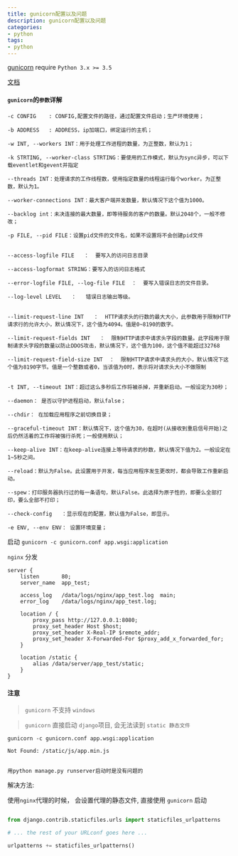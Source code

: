```yaml
---
title: gunicorn配置以及问题
description: gunicorn配置以及问题
categories:
- python
tags:
- python
---
```


[gunicorn](https://github.com/benoitc/gunicorn) require `Python 3.x >= 3.5`


[文档](http://docs.gunicorn.org/en/stable/)

#### `gunicorn`的`参数`详解

    
    
    -c CONFIG    : CONFIG,配置文件的路径，通过配置文件启动；生产环境使用；
    
    -b ADDRESS   : ADDRESS，ip加端口，绑定运行的主机；
    
    -w INT, --workers INT：用于处理工作进程的数量，为正整数，默认为1；
    
    -k STRTING, --worker-class STRTING：要使用的工作模式，默认为sync异步，可以下载eventlet和gevent并指定
    
    --threads INT：处理请求的工作线程数，使用指定数量的线程运行每个worker。为正整数，默认为1。
    
    --worker-connections INT：最大客户端并发数量，默认情况下这个值为1000。
    
    --backlog int：未决连接的最大数量，即等待服务的客户的数量。默认2048个，一般不修改；
    
    -p FILE, --pid FILE：设置pid文件的文件名，如果不设置将不会创建pid文件
    
    
    --access-logfile FILE   ：  要写入的访问日志目录
    
    --access-logformat STRING：要写入的访问日志格式
    
    --error-logfile FILE, --log-file FILE  ：  要写入错误日志的文件目录。
    
    --log-level LEVEL   ：   错误日志输出等级。
    
    
    --limit-request-line INT   ：  HTTP请求头的行数的最大大小，此参数用于限制HTTP请求行的允许大小，默认情况下，这个值为4094。值是0~8190的数字。
    
    --limit-request-fields INT   ：  限制HTTP请求中请求头字段的数量。此字段用于限制请求头字段的数量以防止DDOS攻击，默认情况下，这个值为100，这个值不能超过32768
    
    --limit-request-field-size INT  ：  限制HTTP请求中请求头的大小，默认情况下这个值为8190字节。值是一个整数或者0，当该值为0时，表示将对请求头大小不做限制
    
    
    -t INT, --timeout INT：超过这么多秒后工作将被杀掉，并重新启动。一般设定为30秒；
    
    --daemon： 是否以守护进程启动，默认false；
    
    --chdir： 在加载应用程序之前切换目录；
    
    --graceful-timeout INT：默认情况下，这个值为30，在超时(从接收到重启信号开始)之后仍然活着的工作将被强行杀死；一般使用默认；
    
    --keep-alive INT：在keep-alive连接上等待请求的秒数，默认情况下值为2。一般设定在1~5秒之间。
    
    --reload：默认为False。此设置用于开发，每当应用程序发生更改时，都会导致工作重新启动。
    
    --spew：打印服务器执行过的每一条语句，默认False。此选择为原子性的，即要么全部打印，要么全部不打印；
    
    --check-config   ：显示现在的配置，默认值为False，即显示。
    
    -e ENV, --env ENV： 设置环境变量；
    

启动 `gunicorn -c gunicorn.conf app.wsgi:application`



`nginx` 分发
    
    
    server {
        listen       80;
        server_name  app_test;
        
        access_log   /data/logs/nginx/app_test.log  main;
        error_log    /data/logs/nginx/app_test.log;
        
        location / {
            proxy_pass http://127.0.0.1:8080;
            proxy_set_header Host $host;
            proxy_set_header X-Real-IP $remote_addr;
            proxy_set_header X-Forwarded-For $proxy_add_x_forwarded_for;
        }
        
        location /static {
            alias /data/server/app_test/static;
        }
    }

#### 注意


> `gunicorn` 不支持 `windows` 

> `gunicorn` 直接启动 `django`项目, 会无法读到 `static 静态文件`

    
    gunicorn -c gunicorn.conf app.wsgi:application      
    
    Not Found: /static/js/app.min.js
    
    
    用python manage.py runserver启动时是没有问题的
    

解决方法:

使用`nginx`代理的时候， 会设置代理的静态文件, 直接使用 `gunicorn`
启动

```python

from django.contrib.staticfiles.urls import staticfiles_urlpatterns

# ... the rest of your URLconf goes here ...

urlpatterns += staticfiles_urlpatterns()


```
    

